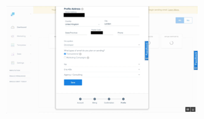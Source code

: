 <!-- .slide: data-background="resources/sendgrid1.png" data-state="dim" -->

![SendGrid](resources/sendgrid1.png)
